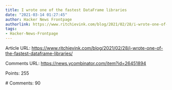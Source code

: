 ```yaml
---
title: I wrote one of the fastest DataFrame libraries
date: "2021-03-14 01:27:45"
author: Hacker News Frontpage
authorlink: https://www.ritchievink.com/blog/2021/02/28/i-wrote-one-of-the-fastest-dataframe-libraries/
tags:
- Hacker-News-Frontpage
---
```


<p>Article URL: <a href="https://www.ritchievink.com/blog/2021/02/28/i-wrote-one-of-the-fastest-dataframe-libraries/">https://www.ritchievink.com/blog/2021/02/28/i-wrote-one-of-the-fastest-dataframe-libraries/</a></p>
<p>Comments URL: <a href="https://news.ycombinator.com/item?id=26451894">https://news.ycombinator.com/item?id=26451894</a></p>
<p>Points: 255</p>
<p># Comments: 90</p>
